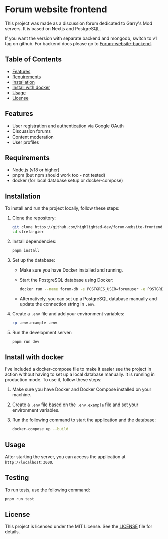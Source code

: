 # Forum website frontend

This project was made as a discussion forum dedicated to Garry's Mod servers. It is based on Nextjs and PostgreSQL. 

If you want the version with separate backend and mongodb, switch to v1 tag on github. For backend docs please go to [Forum-website-backend](https://github.com/Highlighted-dev/forum-website-backend).



## Table of Contents

- [Features](#features)
- [Requirements](#requirements)
- [Installation](#installation)
- [Install with docker](#install-with-docker)
- [Usage](#usage)
- [License](#license)


## Features

- User registration and authentication via Google OAuth
- Discussion forums
- Content moderation
- User profiles

## Requirements

- Node.js (v18 or higher)
- pnpm (but npm should work too - not tested)
- docker (for local database setup or docker-compose)


## Installation

To install and run the project locally, follow these steps:

1. Clone the repository:

   ```sh
   git clone https://github.com/highlighted-dev/forum-website-frontend.git
   cd strefa-gier
   ```

2. Install dependencies:

   ```sh
   pnpm install
   ```

3. Set up the database:

   - Make sure you have Docker installed and running.
   - Start the PostgreSQL database using Docker:

     ```sh
     docker run --name forum-db -e POSTGRES_USER=forumuser -e POSTGRES_PASSWORD=forumpassword -e POSTGRES_DB=forum -p 5432:5432 -d postgres
     ```

   - Alternatively, you can set up a PostgreSQL database manually and update the connection string in `.env`.

4. Create a `.env` file and add your environment variables:

   ```sh
   cp .env.example .env
   ```

5. Run the development server:
   ```sh
   pnpm run dev
   ```

## Install with docker
I've included a docker-compose file to make it easier see the project in action without having to set up a local database manually. It is running in production mode. To use it, follow these steps:
1. Make sure you have Docker and Docker Compose installed on your machine.
2. Create a `.env` file based on the `.env.example` file and set your environment variables.
3. Run the following command to start the application and the database:

   ```sh
   docker-compose up --build
   ```

## Usage

After starting the server, you can access the application at `http://localhost:3000`.

## Testing
To run tests, use the following command:

```sh
pnpm run test
```

## License

This project is licensed under the MIT License. See the [LICENSE](LICENSE) file for details.
